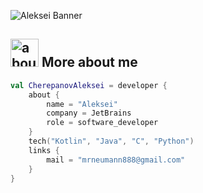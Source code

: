 ![Aleksei Banner](https://raw.github.com/CherepanovAleksei/CherepanovAleksei/master/github.png)

## <img width="45" alt="about" src="https://raw.github.com/CherepanovAleksei/CherepanovAleksei/master/about.png"> More about me
```kotlin
val CherepanovAleksei = developer {
    about {
        name = "Aleksei"
        company = JetBrains
        role = software_developer
    }
    tech("Kotlin", "Java", "C", "Python")
    links {
        mail = "mrneumann888@gmail.com"
    }
}
```

